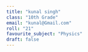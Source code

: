 ```yaml
---
title: "kunal singh"
class: "10th Grade"
email: "kunal@Gmail.com"
roll: "21"
favourite_subject: "Physics"
draft: false
---
```


